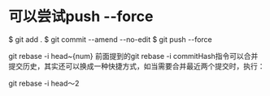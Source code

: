 # 可以尝试push --force
$ git add .
$ git commit --amend --no-edit
$ git push --force



git rebase -i head~{num}
前面提到的git rebase -i commitHash指令可以合并提交历史，其实还可以换成一种快捷方式，如当需要合并最近两个提交时，执行：

git rebase -i head～2